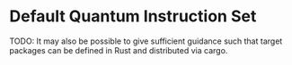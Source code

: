 # Default Quantum Instruction Set

TODO: It may also be possible to give sufficient guidance such that target
packages can be defined in Rust and distributed via cargo.
